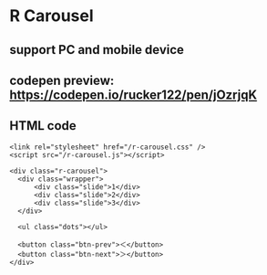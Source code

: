# R Carousel

## support PC and mobile device

## codepen preview: https://codepen.io/rucker122/pen/jOzrjqK

## HTML code

    <link rel="stylesheet" href="/r-carousel.css" />
    <script src="/r-carousel.js"></script>
    
    <div class="r-carousel">
      <div class="wrapper">
          <div class="slide">1</div>
          <div class="slide">2</div>
          <div class="slide">3</div>
      </div>

      <ul class="dots"></ul>

      <button class="btn-prev">＜</button>
      <button class="btn-next">＞</button>
    </div>
